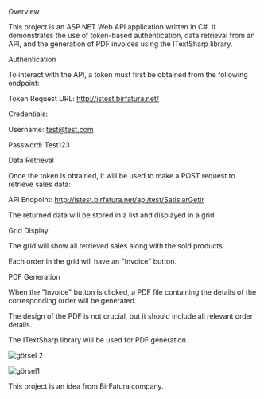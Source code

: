 Overview

This project is an ASP.NET Web API application written in C#. It demonstrates the use of token-based authentication, data retrieval from an API, and the generation of PDF invoices using the ITextSharp library.

Authentication

To interact with the API, a token must first be obtained from the following endpoint:

Token Request URL:
http://istest.birfatura.net/

Credentials:

Username: test@test.com

Password: Test123

Data Retrieval

Once the token is obtained, it will be used to make a POST request to retrieve sales data:

API Endpoint:
http://istest.birfatura.net/api/test/SatislarGetir

The returned data will be stored in a list and displayed in a grid.

Grid Display

The grid will show all retrieved sales along with the sold products.

Each order in the grid will have an "Invoice" button.

PDF Generation

When the "Invoice" button is clicked, a PDF file containing the details of the corresponding order will be generated.

The design of the PDF is not crucial, but it should include all relevant order details.

The ITextSharp library will be used for PDF generation.



![görsel 2](https://github.com/user-attachments/assets/0247f1ce-3a0c-4e2a-8d8c-5384fadc09a7)

![görsel1](https://github.com/user-attachments/assets/5dafd57d-bcf6-4648-afe9-56adc6e39d04)



This project is an idea from BirFatura company.


